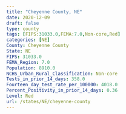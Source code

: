 ```yaml
---
title: "Cheyenne County, NE"
date: 2020-12-09
draft: false
type: county
tags: [FIPS:31033.0,FEMA:7.0,Non-core,Red]
categories: [NE]
County: Cheyenne County
State: NE
FIPS: 31033.0
FEMA_Region: 7.0
Population: 8910.0
NCHS_Urban_Rural_Classification: Non-core
Tests_in_prior_14_days: 358.0
Fourteen_day_test_rate_per_100000: 4018.0
Percent_Positivity_in_prior_14_days: 0.36
Level: Red
url: /states/NE/cheyenne-county
---
```



